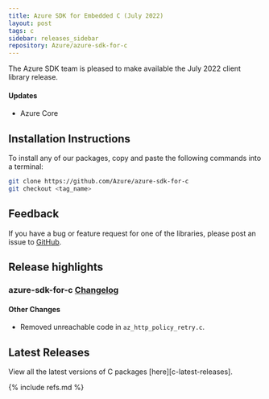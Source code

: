 ```yaml
---
title: Azure SDK for Embedded C (July 2022)
layout: post
tags: c
sidebar: releases_sidebar
repository: Azure/azure-sdk-for-c
---
```


The Azure SDK team is pleased to make available the July 2022 client library release.

#### Updates

- Azure Core

## Installation Instructions

To install any of our packages, copy and paste the following commands into a terminal:

```bash
git clone https://github.com/Azure/azure-sdk-for-c
git checkout <tag_name>
```

## Feedback

If you have a bug or feature request for one of the libraries, please post an issue to [GitHub](https://github.com/Azure/azure-sdk-for-c/issues).

## Release highlights

### azure-sdk-for-c [Changelog](https://github.com/Azure/azure-sdk-for-c/blob/1.3.2/CHANGELOG.md#132-2022-07-07)

#### Other Changes

 - Removed unreachable code in `az_http_policy_retry.c`.

## Latest Releases

View all the latest versions of C packages [here][c-latest-releases].

{% include refs.md %}